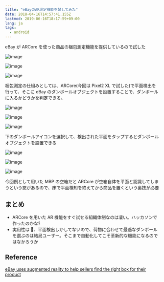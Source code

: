 ```yaml
---
title: "eBayのAR測定機能を試してみた"
date: 2018-04-16T14:57:41.155Z
lastmod: 2019-06-16T18:17:59+09:00
lang: ja
tags:
  - android
---
```


eBay が ARCore を使った商品の梱包測定機能を提供しているので試した

![image](/posts/2018-04-16/images/1.png)

![image](/posts/2018-04-16/images/2.png)

![image](/posts/2018-04-16/images/3.png)

梱包測定の仕組みとしては、ARCore(今回は Pixel2 XL で試した)で平面検出を行って、そこに eBay のダンボールオブジェクトを設置することで、ダンボールに入るかどうかを判定できる。

![image](/posts/2018-04-16/images/4.png)

![image](/posts/2018-04-16/images/5.png)

![image](/posts/2018-04-16/images/6.png)

下のダンボールアイコンを選択して、検出された平面をタップするとダンボールオブジェクトを設置できる

![image](/posts/2018-04-16/images/7.png)

![image](/posts/2018-04-16/images/8.png)

![image](/posts/2018-04-16/images/9.png)

今回例として用いた MBP の空箱だと ARCore が空箱自体を平面と認識してしまうという罠があるので、床で平面検知を終えてから商品を置くという裏技が必要

## まとめ

- ARCore を用いた AR 機能をすぐ試せる組織体制なのは凄い。ハッカソンで作ったのかな?
- 実用性は 🙅、平面検出しかしてないので、荷物に合わせて最適なダンボールを選ぶのは結局ユーザー。そこまで自動化してこそ革新的な機能になるのではなかろうか

## Reference

[eBay uses augmented reality to help sellers find the right box for their product](https://venturebeat.com/2018/03/19/ebay-uses-augmented-reality-to-help-sellers-find-the-right-box-for-their-product/)
